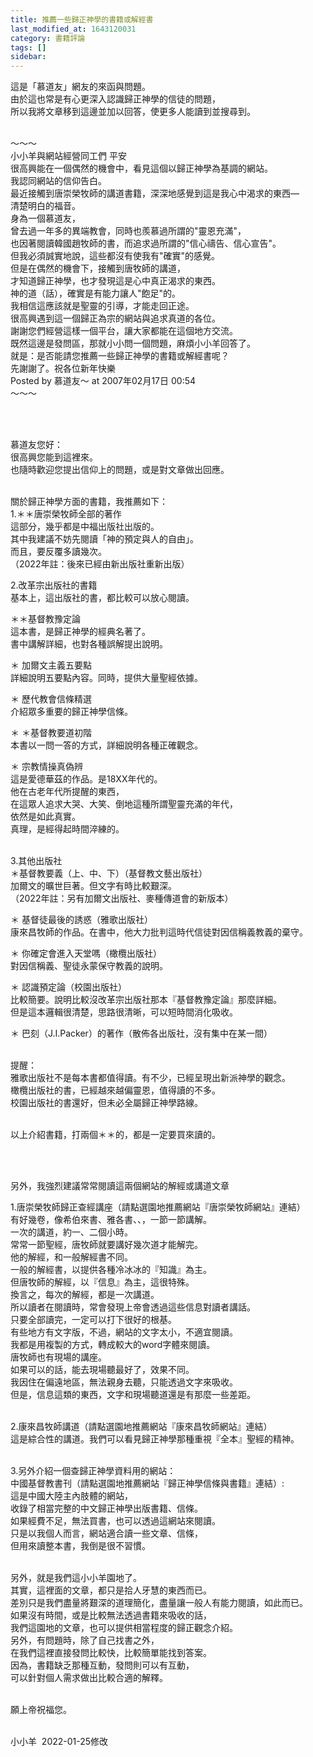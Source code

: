```yaml
---
title: 推薦一些歸正神學的書籍或解經書
last_modified_at: 1643120031
category: 書籍評論
tags: []
sidebar: 
---
```


<p>這是「慕道友」網友的來函與問題。<br/>
由於這也常是有心更深入認識歸正神學的信徒的問題，<br/>
所以我將文章移到這邊並加以回答，使更多人能讀到並搜尋到。</p>
<p><br/>
～～～<br/>
小小羊與網站經營同工們 平安<br/>
很高興能在一個偶然的機會中，看見這個以歸正神學為基調的網站。<br/>
我認同網站的信仰告白。<br/>
最近接觸到唐崇榮牧師的講道書籍，深深地感覺到這是我心中渴求的東西—<br/>
清楚明白的福音。<br/>
身為一個慕道友，<br/>
曾去過一年多的異端教會，同時也羨慕過所謂的"靈恩充滿"，<br/>
也因著閱讀韓國趙牧師的書，而追求過所謂的"信心禱告、信心宣告"。<br/>
但我必須誠實地說，這些都沒有使我有"確實"的感覺。<br/>
但是在偶然的機會下，接觸到唐牧師的講道，<br/>
才知道歸正神學，也才發現這是心中真正渴求的東西。<br/>
神的道（話），確實是有能力讓人"飽足"的。<br/>
我相信這應該就是聖靈的引導，才能走回正途。<br/>
很高興遇到這一個歸正為宗的網站與追求真道的各位。<br/>
謝謝您們經營這樣一個平台，讓大家都能在這個地方交流。<br/>
既然這邊是發問區，那就小小問一個問題，麻煩小小羊回答了。<br/>
就是：是否能請您推薦一些歸正神學的書籍或解經書呢？<br/>
先謝謝了。祝各位新年快樂<br/>
Posted by 慕道友～ at 2007年02月17日 00:54<br/>
～～～</p>
<p> </p>
<p><br/>
慕道友您好：<br/>
很高興您能到這裡來。<br/>
也隨時歡迎您提出信仰上的問題，或是對文章做出回應。</p>
<p><br/>
關於歸正神學方面的書籍，我推薦如下：<br/>
1.＊＊唐崇榮牧師全部的著作<br/>
這部分，幾乎都是中福出版社出版的。<br/>
其中我建議不妨先閱讀「神的預定與人的自由」。<br/>
而且，要反覆多讀幾次。<br/>
（2022年註：後來已經由新出版社重新出版）</p>
<p>2.改革宗出版社的書籍<br/>
基本上，這出版社的書，都比較可以放心閱讀。</p>
<p>＊＊基督教豫定論<br/>
這本書，是歸正神學的經典名著了。<br/>
書中講解詳細，也對各種誤解提出說明。</p>
<p>＊ 加爾文主義五要點<br/>
詳細說明五要點內容。同時，提供大量聖經依據。</p>
<p>＊ 歷代教會信條精選<br/>
介紹眾多重要的歸正神學信條。</p>
<p>＊ ＊基督教要道初階<br/>
本書以一問一答的方式，詳細說明各種正確觀念。</p>
<p>＊ 宗教情操真偽辨<br/>
這是愛德華茲的作品。是18XX年代的。<br/>
他在古老年代所提醒的東西，<br/>
在這眾人追求大哭、大笑、倒地這種所謂聖靈充滿的年代，<br/>
依然是如此真實。<br/>
真理，是經得起時間淬練的。</p>
<p><br/>
3.其他出版社<br/>
＊基督教要義（上、中、下）（基督教文藝出版社）<br/>
加爾文的曠世巨著。但文字有時比較艱深。<br/>
（2022年註：另有加爾文出版社、麥種傳道會的新版本）</p>
<p>＊ 基督徒最後的誘惑（雅歌出版社）<br/>
康來昌牧師的作品。在書中，他大力批判這時代信徒對因信稱義教義的棄守。</p>
<p>＊ 你確定會進入天堂嗎（橄欖出版社）<br/>
對因信稱義、聖徒永蒙保守教義的說明。</p>
<p>＊ 認識預定論（校園出版社）<br/>
比較簡要。說明比較沒改革宗出版社那本『基督教豫定論』那麼詳細。<br/>
但是這本邏輯很清楚，思路很清晰，可以短時間消化吸收。</p>
<p>＊ 巴刻（J.I.Packer）的著作（散佈各出版社，沒有集中在某一間）</p>
<p><br/>
提醒：<br/>
雅歌出版社不是每本書都值得讀。有不少，已經呈現出新派神學的觀念。<br/>
橄欖出版社的書，已經越來越偏靈恩，值得讀的不多。<br/>
校園出版社的書還好，但未必全屬歸正神學路線。</p>
<p><br/>
以上介紹書籍，打兩個＊＊的，都是一定要買來讀的。</p>
<p> </p>
<p><br/>
另外，我強烈建議常常閱讀這兩個網站的解經或講道文章</p>
<p>1.唐崇榮牧師歸正查經講座（請點選園地推薦網站『唐崇榮牧師網站』連結）<br/>
有好幾卷，像希伯來書、雅各書、、，一節一節講解。<br/>
一次的講道，約一、二個小時。<br/>
常常一節聖經，唐牧師就要講好幾次道才能解完。<br/>
他的解經，和一般解經書不同。<br/>
一般的解經書，以提供各種冷冰冰的『知識』為主。<br/>
但唐牧師的解經，以『信息』為主，這很特殊。<br/>
換言之，每次的解經，都是一次講道。<br/>
所以讀者在閱讀時，常會發現上帝會透過這些信息對讀者講話。<br/>
只要全部讀完，一定可以打下很好的根基。<br/>
有些地方有文字版，不過，網站的文字太小，不適宜閱讀。<br/>
我都是用複製的方式，轉成較大的word字體來閱讀。<br/>
唐牧師也有現場的講座。<br/>
如果可以的話，能去現場聽最好了，效果不同。<br/>
我因住在偏遠地區，無法親身去聽，只能透過文字來吸收。<br/>
但是，信息這類的東西，文字和現場聽道還是有那麼一些差距。</p>
<p><br/>
2.康來昌牧師講道（請點選園地推薦網站『康來昌牧師網站』連結）<br/>
這是綜合性的講道。我們可以看見歸正神學那種重視『全本』聖經的精神。</p>
<p><br/>
3.另外介紹一個查歸正神學資料用的網站：<br/>
中國基督教書刊（請點選園地推薦網站『歸正神學信條與書籍』連結）:<br/>
這是中國大陸主內肢體的網站，<br/>
收錄了相當完整的中文歸正神學出版書籍、信條。<br/>
如果經費不足，無法買書，也可以透過這網站來閱讀。<br/>
只是以我個人而言，網站適合讀一些文章、信條，<br/>
但用來讀整本書，我倒是很不習慣。</p>
<p><br/>
另外，就是我們這小小羊園地了。<br/>
其實，這裡面的文章，都只是拾人牙慧的東西而已。<br/>
差別只是我們盡量將艱深的道理簡化，盡量讓一般人有能力閱讀，如此而已。<br/>
如果沒有時間，或是比較無法透過書籍來吸收的話，<br/>
我們這園地的文章，也可以提供相當程度的歸正觀念介紹。<br/>
另外，有問題時，除了自己找書之外，<br/>
在我們這裡直接發問比較快，比較簡單能找到答案。<br/>
因為，書籍缺乏那種互動，發問則可以有互動，<br/>
可以針對個人需求做出比較合適的解釋。</p>
<p><br/>
願上帝祝福您。</p>
<p><br/>
小小羊  2022-01-25修改</p>
